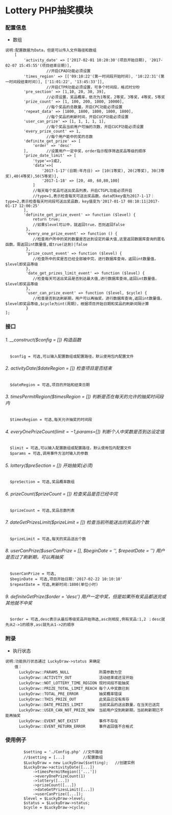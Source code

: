 # Lottery PHP抽奖模块
### 配置信息
* 数组  
```
说明:配置数据为Data，但是可以传入文件路径和数组
    [
        'activity_date' => ['2017-02-01 10:20:30'(项目开始日期), '2017-02-07 15:45:55'(项目结束日期)],
                  //开启CPAD功能必须设置
        'times_region' => [['09:10:22'(第一时间段开始时间), '10:22:31'(第一时间段结束时间)], ['11:01:22', '13:45:33']],
                  //开启CTPR功能必须设置，可多个时间段，格式时分秒
        'pre_section' => [1,10, 20, 30, 39],
                  //必须设置，奖品概率，依次为1等奖，2等奖，3等奖，4等奖，5等奖           
        'prize_count' => [1, 100, 200, 1000, 10000],
                  //每个奖品的总数量，开启CPC功能必须设置
        'repeat_data' => [1800, 1800, 1800, 1800, 1800],
                  //每个奖品的刷新时间，开启CUCP功能必须设置
        'user_can_prize' => [1, 1, 1, 1, 1],
                  //每个奖品当前用户可抽的次数，开启CUCP功能必须设置
        'every_prize_count' => 1,
                  //每个用户能中的奖的总数
        'definite_get_prize' => [
            'order' => 'desc'
        ],        //设置用户一定中奖，order指示程序筛选奖品等级的顺序             
        'prize_date_limit' => [
            'type'=>1或2,
            'data'=>[ 
                '2017-1-17'(日期:年月日) => [10(1等奖), 20(2等奖), 30(3等奖),40(4等奖),50(5等奖)],
                '2017-1-18' => [20, 40, 60,80,100]
            ]
            //每天每个奖品可送出奖品列表，开启CTGPL功能必须开启
            //type=1,表示检查每天可送出奖品数，data的key值为2017-1-17：type=2,表示检查每天时间段可送出奖品数，key值变为'2017-01-17 08:10:11|2017-01-17 12:00:25'
        ],
        'definite_get_prize_event' => function ($level) {
            return true;
            //如果$level可以中，就返回true，否则返回false
         },
         'every_one_prize_event' => function () {
            //检查用户所中的奖的数量是否达到设定的最大值,这里返回数据库查询的匿名函数，需返回int数量值,或true(达到)|false
         },
         'prize_count_event' => function ($level) {
            //检查所中的奖是否已经全部被中完，进行数据库查询，返回int数量值，$level即奖品等级
         },
         'date_get_prizes_limit_event' => function ($level) {
            //检查每天可送出奖品是否到达最大值,进行数据库查询,返回int数量值，$level即奖品等级
         },
         'user_can_prize_event' => function ($level, $cycle) {
            //检查是否到达刷新期，用户可以再抽奖，进行数据库查询,返回int数量值，$level即奖品等级,$cycle为int(周期)，根据项目开始日期和奖品的刷新间隔计算
         }
];
```
### 接口
###### 1. __construct($config = []) 构造函数
```   
  $config = 可选,可以输入配置数组或配置路径，默认使用包内配置文件
```
###### 2. activityDate($dateRegion = []) 检查项目是否结束
```   
  $dateRegion = 可选,项目的开始和结束日期
```
###### 3. timesPermitRegion($timesRegion = []) 判断是否在每天的允许的抽奖时间段内
```   
  $timesRegion = 可选,每天允许抽奖的时间段
```
###### 4. everyOnePrizeCount($limit = -1,$params=[]) 判断个人中奖数是否到达设定值
```   
  $limit = 可选,可以输入配置数组或配置路径，默认使用包内配置文件
  $params = 可选,调用事件方法时输入的参数
```
###### 5. lottery($preSection = []) 开始抽奖(必须)
```   
  $preSection = 可选,奖品概率数组
```
###### 6. prizeCount($prizeCount = []) 检查奖品是否已经中完
```   
  $prizeCount = 可选,奖品总数列表
```
###### 7. dateGetPrizesLimit($prizeLimit = []) 检查当前所能送出的奖品的个数
```   
  $prizeLimit = 可选,每天的奖品送出个数
```
###### 8. userCanPrize($userCanPrize = [], $beginDate = '', $repeatDate = '') 用户是否过了刷新期，可以再抽奖
```   
  $userCanPrize = 可选,
  $beginDate = 可选,项目开始日期:'2017-02-22 10:10:10'
  $repeatDate = 可选,刷新时间:1800(单位小时) 
```
###### 9. definiteGetPrize($order = 'desc') 用户一定中奖，但是如果所有奖品都送完或其他就不中奖
```   
  $order = 可选,desc表示从最后等级奖品开始筛选,asc则相反,例有奖品:1,2 ；desc就先从2->1的顺序,asc就先从1->2的顺序
```
### 附录
* 执行状态
```
说明:功能执行状态通过 LuckyDraw->status 来确定
    值：
      LuckyDraw::PARAMS_NULL             所需参数为空
      LuckyDraw::ACTIVITY_OUT            活动结束或还没开始
      LuckyDraw::NOT_LOTTERY_TIME_REGION 现时间段不能抽奖
      LuckyDraw::PRIZE_TOTAL_LIMIT_REACH 每个人中奖数已到
      LuckyDraw::TOTAL_PRE_ERROR         抽奖概率错误
      LuckyDraw::THIS_PRIZE_OUT          此奖品已没有库存
      LuckyDraw::DATE_PRIZES_LIMIT       当前奖品的送出数量，在当天已送完
      LuckyDraw::USER_CAN_NOT_PRIZE_NOW  当前用户没到刷新期，当前刷新期已不能再抽奖
      LuckyDraw::EVENT_NOT_EXIST         事件不存在
      LuckyDraw::EVENT_RETURN_ERROR      事件返回值不合格式
```
### 使用例子
```
        $setting = './Config.php' //文件路径
        //$setting = [...]        //配置数组
        $LuckyDraw = new LuckyDraw($setting);   //创建实例
        $LuckyDraw->activityDate([...])
            ->timesPermitRegion(['...'])
            ->everyOnePrizeCount(1)
            ->lottery([...])
            ->prizeCount([...])
            ->dateGetPrizesLimit([...])
            ->userCanPrize([...]);
        $level = $LuckyDraw->level;
        $status = $LuckyDraw->status;
        $cycle = $LuckyDraw->cycle;
```
